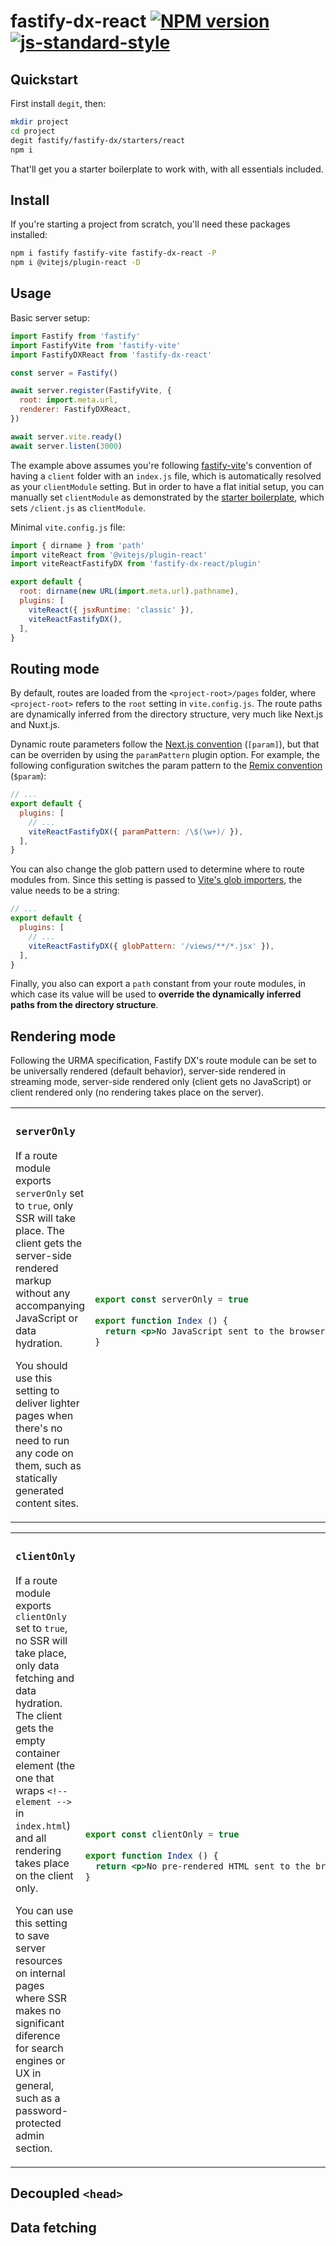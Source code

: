 # fastify-dx-react [![NPM version](https://img.shields.io/npm/v/fastify-dx-react.svg?style=flat)](https://www.npmjs.com/package/fastify-dx-react) [![js-standard-style](https://img.shields.io/badge/code%20style-standard-brightgreen.svg?style=flat)](https://standardjs.com/)

## Quickstart

First install `degit`, then:

```bash
mkdir project
cd project
degit fastify/fastify-dx/starters/react
npm i
```

That'll get you a starter boilerplate to work with, with all essentials included.

## Install

If you're starting a project from scratch, you'll need these packages installed:

```bash
npm i fastify fastify-vite fastify-dx-react -P
npm i @vitejs/plugin-react -D
```

## Usage

Basic server setup:

```js
import Fastify from 'fastify'
import FastifyVite from 'fastify-vite'
import FastifyDXReact from 'fastify-dx-react'

const server = Fastify()

await server.register(FastifyVite, { 
  root: import.meta.url, 
  renderer: FastifyDXReact,
})

await server.vite.ready()
await server.listen(3000)
```

The example above assumes you're following [fastify-vite](https://github.com/fastify/fastify-vite)'s convention of having a `client` folder with an `index.js` file, which is automatically resolved as your `clientModule` setting. But in order to have a flat initial setup, you can manually set `clientModule` as demonstrated by the [starter boilerplate](), which sets `/client.js` as `clientModule`.

Minimal `vite.config.js` file:

```js
import { dirname } from 'path'
import viteReact from '@vitejs/plugin-react'
import viteReactFastifyDX from 'fastify-dx-react/plugin'

export default {
  root: dirname(new URL(import.meta.url).pathname),
  plugins: [
    viteReact({ jsxRuntime: 'classic' }),
    viteReactFastifyDX(),
  ],
}
```

## Routing mode

By default, routes are loaded from the `<project-root>/pages` folder, where `<project-root>` refers to the `root` setting in `vite.config.js`. The route paths are dynamically inferred from the directory structure, very much like Next.js and Nuxt.js.

Dynamic route parameters follow the [Next.js convention](https://nextjs.org/docs/basic-features/pages#pages-with-dynamic-routes) (`[param]`), but that can be overriden by using the `paramPattern` plugin option. For example, the following configuration switches the param pattern to the [Remix convention](https://remix.run/docs/en/v1/guides/routing#dynamic-segments) (`$param`):

```js
// ...
export default {
  plugins: [
    // ...
    viteReactFastifyDX({ paramPattern: /\$(\w+)/ }),
  ],
}
```

You can also change the glob pattern used to determine where to route modules from. Since this setting is passed to [Vite's glob importers](https://vitejs.dev/guide/features.html#glob-import), the value needs to be a string:

```js
// ...
export default {
  plugins: [
    // ...
    viteReactFastifyDX({ globPattern: '/views/**/*.jsx' }),
  ],
}
```

Finally, you also can export a `path` constant from your route modules, in which case its value will be used to **override the dynamically inferred paths from the directory structure**.

## Rendering mode

Following the URMA specification, Fastify DX's route module can be set to be universally rendered (default behavior), server-side rendered in streaming mode, server-side rendered only (client gets no JavaScript) or client rendered only (no rendering takes place on the server).

<table>
<tr>
<td width="400px" valign="top">

### `serverOnly`

If a route module exports `serverOnly` set to `true`, only SSR will take place. The client gets the server-side rendered markup without any accompanying JavaScript or data hydration.

You should use this setting to deliver lighter pages when there's no need to run any code on them, such as statically generated content sites.

</td>
<td width="600px"><br>

```jsx
export const serverOnly = true
  
export function Index () {
  return <p>No JavaScript sent to the browser.</p>
}
```

</td>
</tr>
</table>


<table>
<tr>
<td width="400px" valign="top">

### `clientOnly`

If a route module exports `clientOnly` set to `true`, no SSR will take place, only data fetching and data hydration. The client gets the empty container element (the one that wraps `<!-- element -->` in `index.html`) and all rendering takes place on the client only.

You can use this setting to save server resources on internal pages where SSR makes no significant diference for search engines or UX in general, such as a password-protected admin section.
  
</td>
<td width="600px"><br>

```jsx
export const clientOnly = true
  
export function Index () {
  return <p>No pre-rendered HTML sent to the browser.</p>
}
```

</td>
</tr>
</table>


## Decoupled `<head>`


## Data fetching



